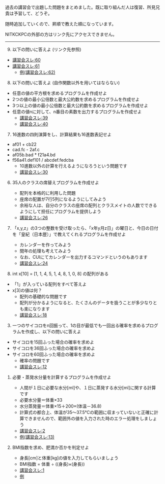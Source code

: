過去の講習会で出題した問題をまとめました。既に取り組んだ人は復習、所見兄貴は予習して、どうぞ。

随時追加していくので、昇順で教えた順になっています。

NITKCKPCの外部の方はリンク先にアクセスできません。

---
9. 以下の問いに答えよ (リンク先参照)
  - [講習会スレ:60](https://cybozulive.com/2_122111/gwBoard/view?bid=2%3A2925785&fid=26636399&focusOn=follow)
  - [講習会スレ:61](https://cybozulive.com/2_122111/gwBoard/view?bid=2%3A2925785&fid=27571902&focusOn=follow)
    - [例(講習会スレ:62)](https://cybozulive.com/2_122111/gwBoard/view?bid=2%3A2925785&fid=28443660&focusOn=follow)

8. 以下の問いに答えよ (自作関数以外を用いてはならない)
  - 任意の値の平方根を求めるプログラムを作成せよ
  - 2つの値の最小公倍数と最大公約数を求めるプログラムを作成せよ
  - 3つ以上の値の最小公倍数と最大公約数を求めるプログラムを作成せよ
  - 任意の値nに対して、n番目の素数を出力するプログラムを作成せよ
    - [講習会スレ:39](https://cybozulive.com/2_122111/gwBoard/view?bid=2%3A2925785&fid=23230567&focusOn=follow)
    - [講習会スレ:40](https://cybozulive.com/2_122111/gwBoard/view?bid=2%3A2925785&fid=23232013&focusOn=follow)

7. 16進数の四則演算をし、計算結果も16進数表記せよ
  - af01 + cb22
  - cad.fc - 2af.c
  - af05b.bad * f21a4.bd
  - f56a41.def101 / abcdef.fedcba
    - 10進数以外の計算を行えるようになろうという問題です
    - [講習会スレ:30](https://cybozulive.com/2_122111/gwBoard/view?bid=2%3A2925785&fid=20989300&focusOn=follow)

6. 35人のクラスの席替えプログラムを作成せよ
    - 配列を本格的に利用した問題
    - 座席の配置が7行5列になるようにしてみよう
    - 余裕な人は、自分のクラスの座席の配列とクラスメイトの人数でできるようにして担任にプログラムを提供しよう
    - [講習会スレ:26](https://cybozulive.com/2_122111/gwBoard/view?bid=2%3A2925785&fid=20285426&focusOn=follow)

5. 「x,y,z」の3つの整数を受け取ったら、「x年y月z日」の曜日と、今日の日付を「皇紀（日本歴）」で教えてくれるプログラムを作成せよ
    - カレンダーを作ってみよう
    - 閏年の処理も考えてみよう
    - なお、CUIにてカレンダーを出力するコマンドというのもあります
    - [講習会スレ:24](https://cybozulive.com/2_122111/gwBoard/view?bid=2%3A2925785&fid=20240917&focusOn=follow)

4. int x[10] = [1, 1, 4, 5, 1, 4, 8, 1, 0, 8] の配列がある
  - 「1」が入っている配列をすべて答えよ
  - x[3]の値は何？
    - 配列の基礎的な問題です
    - 配列が分かるようになると、たくさんのデータを扱うことが多少なりとも楽になります
    - [講習会スレ:18](https://cybozulive.com/2_122111/gwBoard/view?bid=2%3A2925785&fid=19447084&focusOn=follow)
    
3. 一つのサイコロをn回振って、1の目が最低でも一回出る確率を求めるプログラムを作成し、以下の問いに答えよ
  - サイコロを15回ふった場合の確率を求めよ
  - サイコロを36回ふった場合の確率を求めよ
  - サイコロを60回ふった場合の確率を求めよ
    - 確率の問題です
    - [講習会スレ:12](https://cybozulive.com/2_122111/gwBoard/view?bid=2%3A2925785&fid=17023618&focusOn=follow)

1. 必要・蒸発水分量を計算するプログラムを作成せよ
    - 人間が１日に必要な水分[ml]や、１日に蒸発する水分[ml]に関する計算です
    - 必要水分量＝体重×33
    - 水分蒸発量＝体重×15＋200×(体温－36.8)
    - 計算式の都合上、体温が35～37.5℃の範囲に収まっていないと正確に計算できませんので、範囲外の値を入力された時のエラー処理をしましょう
    - [講習会スレ:2](https://cybozulive.com/2_122111/gwBoard/view?bid=2%3A2925785&fid=16832604&focusOn=follow)
    - [例(講習会スレ:13)](https://cybozulive.com/2_122111/gwBoard/view?bid=2%3A2925785&fid=17112492&focusOn=follow)

1. BMI指数を求め、肥満か否かを判定せよ
    - 身長[cm]と体重[kg]の値を入力してもらいましょう
    - BMI指数 = 体重 ÷ ((身長)×(身長))
    - [講習会スレ:1](https://cybozulive.com/2_122111/gwBoard/view?bid=2%3A2925785&fid=16167542&focusOn=follow)
    - [例](https://github.com/KNCT-KPC/lectureC/blob/master/bmimethod.c)
